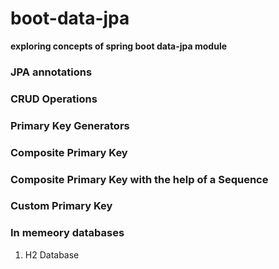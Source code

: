 # boot-data-jpa

**exploring concepts of spring boot data-jpa module**

### JPA annotations

### CRUD Operations

### Primary Key Generators

### Composite Primary Key

### Composite Primary Key with the help of a Sequence

### Custom Primary Key

### In memeory databases

<ol>
  <li>H2 Database</li>
</ol>

